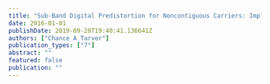 ```yaml
---
title: "Sub-Band Digital Predistortion for Noncontiguous Carriers: Implementation and Testing"
date: 2016-01-01
publishDate: 2019-09-28T19:40:41.136641Z
authors: ["Chance A Tarver"]
publication_types: ["7"]
abstract: ""
featured: false
publication: ""
---
```


